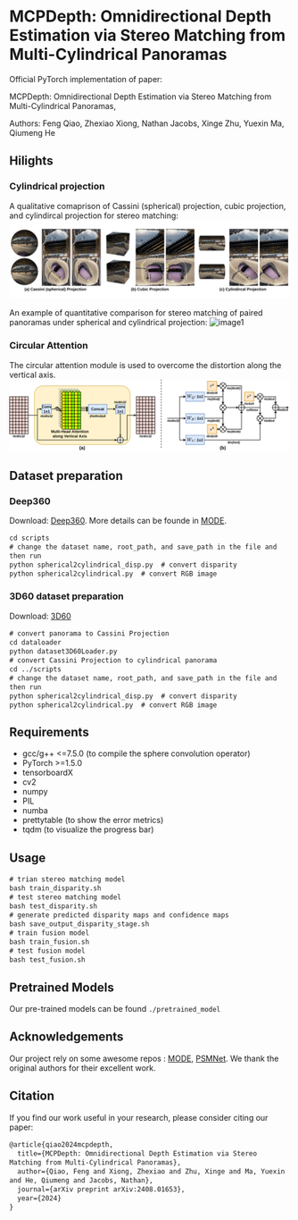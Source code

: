 # MCPDepth: Omnidirectional Depth Estimation via Stereo Matching from Multi-Cylindrical Panoramas
Official PyTorch implementation of paper:

MCPDepth: Omnidirectional Depth Estimation via Stereo Matching from Multi-Cylindrical Panoramas,

Authors: Feng Qiao, Zhexiao Xiong, Nathan Jacobs, Xinge Zhu, Yuexin Ma, Qiumeng He 


## Hilights

### Cylindrical projection
A qualitative comaprison of Cassini (spherical) projection, cubic projection, and cylindircal projection for stereo matching:
![image](./images/projection_comparison.png)

An example of quantitative comparison for stereo matching of paired panoramas under spherical and cylindrical projection:
![image1](./images/comparison.png)

### Circular Attention
The circular attention module is used to overcome the distortion along the vertical axis.
![image2](./images/circular_attn.drawio.png)


## Dataset preparation
### Deep360
Download: [Deep360](https://drive.google.com/drive/folders/1YJIaqDGWMTmGF0tyW8ktfG26xk-jSntg?usp=sharing). More details can be founde in [MODE](https://github.com/nju-ee/MODE-2022).
```shell
cd scripts
# change the dataset name, root_path, and save_path in the file and then run
python spherical2cylindrical_disp.py  # convert disparity
python spherical2cylindrical.py  # convert RGB image
```

### 3D60 dataset preparation
Download: [3D60](https://vcl3d.github.io/Pano3D/download/#Download)
```shell
# convert panorama to Cassini Projection
cd dataloader
python dataset3D60Loader.py
# convert Cassini Projection to cylindrical panorama
cd ../scripts
# change the dataset name, root_path, and save_path in the file and then run
python spherical2cylindrical_disp.py  # convert disparity
python spherical2cylindrical.py  # convert RGB image
```


## Requirements
+ gcc/g++ <=7.5.0 (to compile the sphere convolution operator)
+ PyTorch >=1.5.0
+ tensorboardX
+ cv2
+ numpy
+ PIL
+ numba
+ prettytable (to show the error metrics)
+ tqdm (to visualize the progress bar)


## Usage
```shell
# trian stereo matching model
bash train_disparity.sh
# test stereo matching model
bash test_disparity.sh
# generate predicted disparity maps and confidence maps
bash save_output_disparity_stage.sh
# train fusion model
bash train_fusion.sh
# test fusion model
bash test_fusion.sh
```

## Pretrained Models
Our pre-trained models can be found `./pretrained_model`


## Acknowledgements
Our project rely on some awesome repos : [MODE](https://github.com/nju-ee/MODE-2022), [PSMNet](https://github.com/JiaRenChang/PSMNet). We thank the original authors for their excellent work.

## Citation
If you find our work useful in your research, please consider citing our paper:

```shell
@article{qiao2024mcpdepth,
  title={MCPDepth: Omnidirectional Depth Estimation via Stereo Matching from Multi-Cylindrical Panoramas},
  author={Qiao, Feng and Xiong, Zhexiao and Zhu, Xinge and Ma, Yuexin and He, Qiumeng and Jacobs, Nathan},
  journal={arXiv preprint arXiv:2408.01653},
  year={2024}
}
```
